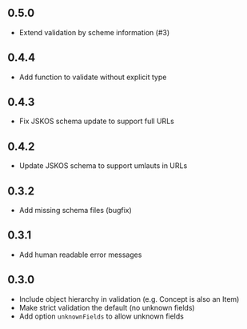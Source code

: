 ## 0.5.0

* Extend validation by scheme information (#3)

## 0.4.4

* Add function to validate without explicit type
 
## 0.4.3

* Fix JSKOS schema update to support full URLs

## 0.4.2

* Update JSKOS schema to support umlauts in URLs

## 0.3.2

* Add missing schema files (bugfix)

## 0.3.1

* Add human readable error messages

## 0.3.0

* Include object hierarchy in validation (e.g. Concept is also an Item)
* Make strict validation the default (no unknown fields)
* Add option `unknownFields` to allow unknown fields


